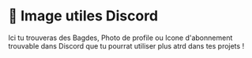 # 📸 Image utiles Discord

Ici tu trouveras des Bagdes, Photo de profile ou Icone d'abonnement trouvable dans Discord que tu pourrat utiliser plus atrd dans tes projets !
